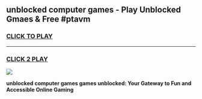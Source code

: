 
## unblocked computer games - Play Unblocked Gmaes & Free #ptavm
<h3>
<a href="https://premium.freeplayer.one?title=unblocked_computer_games&ref=01M">CLICK TO PLAY</a></h3>
<hr>

<h3>
<a href="https://premium.freeplayer.one?title=unblocked_computer_games&ref=01M">CLICK 2 PLAY</a>
  
</h3>

<a href="https://premium.freeplayer.one?title=unblocked_computer_games&ref=01M"><img src="https://clearcache.store/games.png"></a>


**unblocked computer games games unblocked: Your Gateway to Fun and Accessible Online Gaming**
